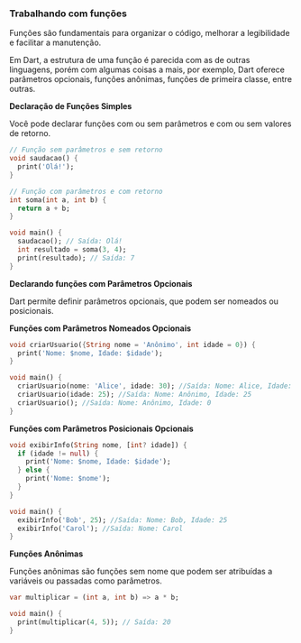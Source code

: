 ### Trabalhando com funções

Funções são fundamentais para organizar o código, melhorar a legibilidade e facilitar a manutenção. 

Em Dart, a estrutura de uma função é parecida com as de outras linguagens, porém com algumas coisas a mais, por exemplo, Dart oferece parâmetros opcionais, funções anônimas, funções de primeira classe, entre outras.



**Declaração de Funções Simples**

Você pode declarar funções com ou sem parâmetros e com ou sem valores de retorno.

```dart
// Função sem parâmetros e sem retorno
void saudacao() {
  print('Olá!');
}

// Função com parâmetros e com retorno
int soma(int a, int b) {
  return a + b;
}

void main() {
  saudacao(); // Saída: Olá!
  int resultado = soma(3, 4);
  print(resultado); // Saída: 7
}
```


**Declarando funções com Parâmetros Opcionais**

Dart permite definir parâmetros opcionais, que podem ser nomeados ou posicionais.


**Funções com Parâmetros Nomeados Opcionais**
```dart
void criarUsuario({String nome = 'Anônimo', int idade = 0}) {
  print('Nome: $nome, Idade: $idade');
}

void main() {
  criarUsuario(nome: 'Alice', idade: 30); //Saída: Nome: Alice, Idade: 30
  criarUsuario(idade: 25); //Saída: Nome: Anônimo, Idade: 25
  criarUsuario(); //Saída: Nome: Anônimo, Idade: 0
}
```

**Funções com Parâmetros Posicionais Opcionais**


```dart
void exibirInfo(String nome, [int? idade]) {
  if (idade != null) {
    print('Nome: $nome, Idade: $idade');
  } else {
    print('Nome: $nome');
  }
}

void main() {
  exibirInfo('Bob', 25); //Saída: Nome: Bob, Idade: 25
  exibirInfo('Carol'); //Saída: Nome: Carol
}
```

**Funções Anônimas**

Funções anônimas são funções sem nome que podem ser atribuídas a variáveis ou passadas como parâmetros.


```dart
var multiplicar = (int a, int b) => a * b;

void main() {
  print(multiplicar(4, 5)); // Saída: 20
}
```